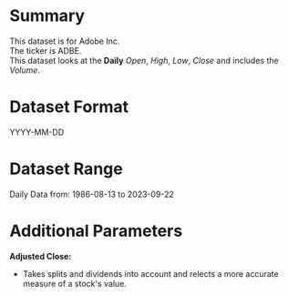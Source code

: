 # Summary

This dataset is for Adobe Inc.        
The ticker is ADBE.    
This dataset looks at the **Daily** _Open_, _High_, _Low_, _Close_ and includes the _Volume_.    


# Dataset Format  

YYYY-MM-DD    

# Dataset Range  

Daily Data from: 1986-08-13 to 2023-09-22      

# Additional Parameters  

**Adjusted Close:**  

* Takes splits and dividends into account and relects a more accurate measure of a stock's value.



